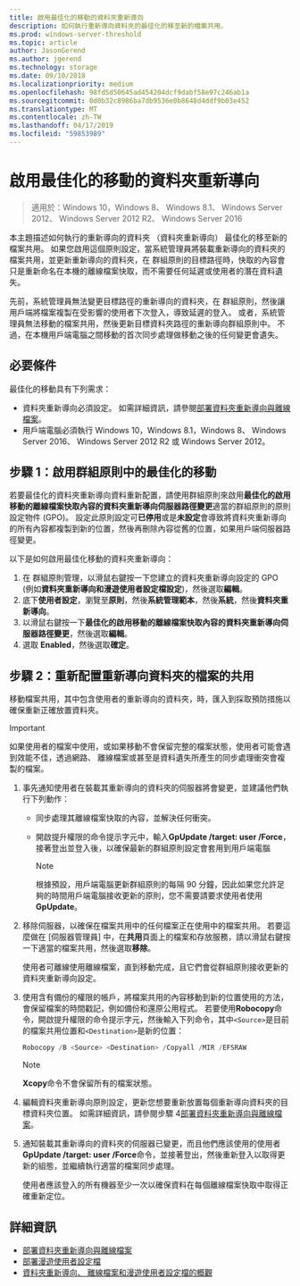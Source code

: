 ```yaml
---
title: 啟用最佳化的移動的資料夾重新導向
description: 如何執行重新導向資料夾的最佳化的移至新的檔案共用。
ms.prod: windows-server-threshold
ms.topic: article
author: JasonGerend
ms.author: jgerend
ms.technology: storage
ms.date: 09/10/2018
ms.localizationpriority: medium
ms.openlocfilehash: 98fd5d50645ad454204dcf9dabf58e97c246ab1a
ms.sourcegitcommit: 0d0b32c8986ba7db9536e0b8648d4ddf9b03e452
ms.translationtype: MT
ms.contentlocale: zh-TW
ms.lasthandoff: 04/17/2019
ms.locfileid: "59853989"
---
```

# <a name="enable-optimized-moves-of-redirected-folders"></a>啟用最佳化的移動的資料夾重新導向

>適用於：Windows 10，Windows 8、 Windows 8.1、 Windows Server 2012、 Windows Server 2012 R2、 Windows Server 2016

本主題描述如何執行的重新導向的資料夾 （資料夾重新導向） 最佳化的移至新的檔案共用。 如果您啟用這個原則設定，當系統管理員將裝載重新導向的資料夾的檔案共用，並更新重新導向的資料夾，在 群組原則的目標路徑時，快取的內容會只是重新命名在本機的離線檔案快取，而不需要任何延遲或使用者的潛在資料遺失。

先前，系統管理員無法變更目標路徑的重新導向的資料夾，在 群組原則，然後讓用戶端將檔案複製在受影響的使用者下次登入，導致延遲的登入。 或者，系統管理員無法移動的檔案共用，然後更新目標資料夾路徑的重新導向群組原則中。 不過，在本機用戶端電腦之間移動的首次同步處理做移動之後的任何變更會遺失。

## <a name="prerequisites"></a>必要條件

最佳化的移動具有下列需求：

- 資料夾重新導向必須設定。 如需詳細資訊，請參閱[部署資料夾重新導向與離線檔案](deploy-folder-redirection.md)。
- 用戶端電腦必須執行 Windows 10，Windows 8.1，Windows 8、 Windows Server 2016、 Windows Server 2012 R2 或 Windows Server 2012。

## <a name="step-1-enable-optimized-move-in-group-policy"></a>步驟 1：啟用群組原則中的最佳化的移動

若要最佳化的資料夾重新導向資料重新配置，請使用群組原則來啟用**最佳化的啟用移動的離線檔案快取內容的資料夾重新導向伺服器路徑變更**適當的群組原則的原則設定物件 (GPO)。 設定此原則設定可**已停用**或是**未設定**會導致將資料夾重新導向的所有內容都複製到新的位置，然後再刪除內容從舊的位置，如果用戶端伺服器路徑變更。

以下是如何啟用最佳化移動的資料夾重新導向：

1. 在 群組原則管理，以滑鼠右鍵按一下您建立的資料夾重新導向設定的 GPO (例如**資料夾重新導向和漫遊使用者設定檔設定**)，然後選取**編輯**。
2. 底下**使用者設定**，瀏覽至**原則**，然後**系統管理範本**，然後**系統**，然後**資料夾重新導向**。
3. 以滑鼠右鍵按一下**最佳化的啟用移動的離線檔案快取內容的資料夾重新導向伺服器路徑變更**，然後選取**編輯**。
4. 選取  **Enabled**，然後選取**確定**。

## <a name="step-2-relocate-the-file-share-for-redirected-folders"></a>步驟 2：重新配置重新導向資料夾的檔案的共用

移動檔案共用，其中包含使用者的重新導向的資料夾，時，匯入到採取預防措施以確保重新正確放置資料夾。

>[!IMPORTANT]
>如果使用者的檔案中使用，或如果移動不會保留完整的檔案狀態，使用者可能會遇到效能不佳，透過網路、 離線檔案或甚至是資料遺失所產生的同步處理衝突會複製的檔案。

1. 事先通知使用者在裝載其重新導向的資料夾的伺服器將會變更，並建議他們執行下列動作：

      - 同步處理其離線檔案快取的內容，並解決任何衝突。
      - 開啟提升權限的命令提示字元中，輸入**GpUpdate /target: user /Force**，接著登出並登入後，以確保最新的群組原則設定會套用到用戶端電腦

        >[!NOTE]
        >根據預設，用戶端電腦更新群組原則的每隔 90 分鐘，因此如果您允許足夠的時間用戶端電腦接收更新的原則，您不需要請要求使用者使用**GpUpdate**。
2. 移除伺服器，以確保在檔案共用中的任何檔案正在使用中的檔案共用。 若要這麼做在 [伺服器管理員] 中，在**共用**頁面上的檔案和存放服務，請以滑鼠右鍵按一下適當的檔案共用，然後選取**移除**。

    使用者可離線使用離線檔案，直到移動完成，且它們會從群組原則接收更新的資料夾重新導向設定。

3. 使用含有備份的權限的帳戶，將檔案共用的內容移動到新的位置使用的方法，會保留檔案的時間戳記，例如備份和還原公用程式。 若要使用**Robocopy**命令，開啟提升權限的命令提示字元，然後輸入下列命令，其中```<Source>```是目前的檔案共用位置和```<Destination>```是新的位置：

    ```PowerShell
    Robocopy /B <Source> <Destination> /Copyall /MIR /EFSRAW
    ```

    >[!NOTE]
    >**Xcopy**命令不會保留所有的檔案狀態。
4. 編輯資料夾重新導向原則設定，更新您想要重新放置每個重新導向資料夾的目標資料夾位置。 如需詳細資訊，請參閱步驟 4[部署資料夾重新導向與離線檔案](deploy-folder-redirection.md)。
5. 通知裝載其重新導向的資料夾的伺服器已變更，而且他們應該使用的使用者**GpUpdate /target: user /Force**命令，並接著登出，然後重新登入以取得更新的組態，並繼續執行適當的檔案同步處理。

    使用者應該登入的所有機器至少一次以確保資料在每個離線檔案快取中取得正確重新定位。

## <a name="more-information"></a>詳細資訊

* [部署資料夾重新導向與離線檔案](deploy-folder-redirection.md)
* [部署漫遊使用者設定檔](deploy-roaming-user-profiles.md)
* [資料夾重新導向、 離線檔案和漫遊使用者設定檔的概觀](folder-redirection-rup-overview.md)